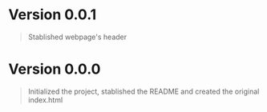
# Version 0.0.1

> Stablished webpage's header

# Version 0.0.0

> Initialized the project, stablished the README and created the original index.html